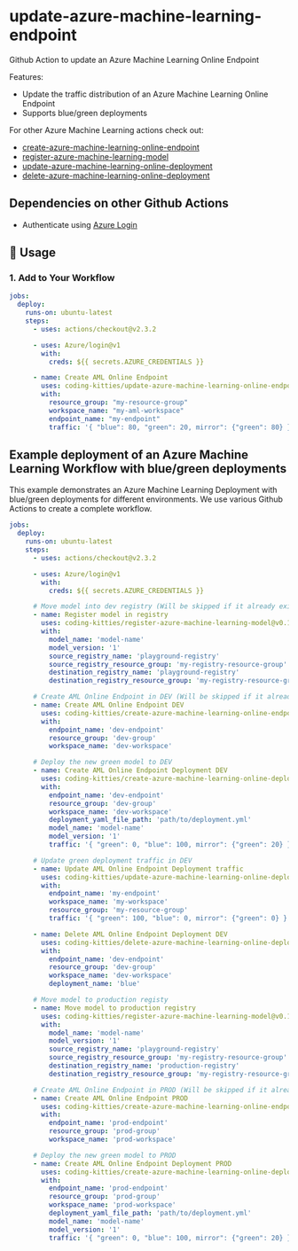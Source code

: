 # update-azure-machine-learning-endpoint

Github Action to update an Azure Machine Learning Online Endpoint

Features:

* Update the traffic distribution of an Azure Machine Learning Online Endpoint
* Supports blue/green deployments

For other Azure Machine Learning actions check out:

* [create-azure-machine-learning-online-endpoint](https://github.com/coding-kitties/create-azure-machine-learning-online-endpoint)
* [register-azure-machine-learning-model](https://github.com/coding-kitties/register-azure-machine-learning-model)
* [update-azure-machine-learning-online-deployment](https://github.com/coding-kitties/update-azure-machine-learning-online-deploymentl)
* [delete-azure-machine-learning-online-deployment](https://github.com/coding-kitties/delete-azure-machine-learning-online-deployment)

## Dependencies on other Github Actions

* Authenticate using [Azure Login](https://github.com/Azure/login)

## 🚀 Usage

### **1. Add to Your Workflow**

```yaml
jobs:
  deploy:
    runs-on: ubuntu-latest
    steps:
      - uses: actions/checkout@v2.3.2

      - uses: Azure/login@v1
        with:
          creds: ${{ secrets.AZURE_CREDENTIALS }}

      - name: Create AML Online Endpoint
        uses: coding-kitties/update-azure-machine-learning-online-endpoint@v0.1.0
        with:
          resource_group: "my-resource-group"
          workspace_name: "my-aml-workspace"
          endpoint_name: "my-endpoint"
          traffic: '{ "blue": 80, "green": 20, mirror": {"green": 80} }'
```

## Example deployment of an Azure Machine Learning Workflow with blue/green deployments

This example demonstrates an Azure Machine Learning Deployment with blue/green deployments for different environments. We use various Github Actions to create a complete workflow.

```yaml
jobs:
  deploy:
    runs-on: ubuntu-latest
    steps:
      - uses: actions/checkout@v2.3.2

      - uses: Azure/login@v1
        with:
          creds: ${{ secrets.AZURE_CREDENTIALS }}

      # Move model into dev registry (Will be skipped if it already exists)
      - name: Register model in registry
        uses: coding-kitties/register-azure-machine-learning-model@v0.1.0
        with:
          model_name: 'model-name'
          model_version: '1'
          source_registry_name: 'playground-registry'
          source_registry_resource_group: 'my-registry-resource-group'
          destination_registry_name: 'playground-registry'
          destination_registry_resource_group: 'my-registry-resource-group'

      # Create AML Online Endpoint in DEV (Will be skipped if it already exists)
      - name: Create AML Online Endpoint DEV
        uses: coding-kitties/create-azure-machine-learning-online-endpoint@v0.3.0
        with:
          endpoint_name: 'dev-endpoint'
          resource_group: 'dev-group'
          workspace_name: 'dev-workspace'

      # Deploy the new green model to DEV
      - name: Create AML Online Endpoint Deployment DEV
        uses: coding-kitties/create-azure-machine-learning-online-deployment@v0.3.0
        with:
          endpoint_name: 'dev-endpoint'
          resource_group: 'dev-group'
          workspace_name: 'dev-workspace'
          deployment_yaml_file_path: 'path/to/deployment.yml'
          model_name: 'model-name'
          model_version: '1'
          traffic: '{ "green": 0, "blue": 100, mirror": {"green": 20} }'

      # Update green deployment traffic in DEV
      - name: Update AML Online Endpoint Deployment traffic
        uses: coding-kitties/update-azure-machine-learning-online-deployment@v0.1.0
        with:
          endpoint_name: 'my-endpoint'
          workspace_name: 'my-workspace'
          resource_group: 'my-resource-group'
          traffic: '{ "green": 100, "blue": 0, mirror": {"green": 0} }'

      - name: Delete AML Online Endpoint Deployment DEV
        uses: coding-kitties/delete-azure-machine-learning-online-deployment@v0.1.0
        with:
          endpoint_name: 'dev-endpoint'
          resource_group: 'dev-group'
          workspace_name: 'dev-workspace'
          deployment_name: 'blue'

      # Move model to production registy
      - name: Move model to production registry
        uses: coding-kitties/register-azure-machine-learning-model@v0.1.0
        with:
          model_name: 'model-name'
          model_version: '1'
          source_registry_name: 'playground-registry'
          source_registry_resource_group: 'my-registry-resource-group'
          destination_registry_name: 'production-registry'
          destination_registry_resource_group: 'my-registry-resource-group'

      # Create AML Online Endpoint in PROD (Will be skipped if it already exists)
      - name: Create AML Online Endpoint PROD
        uses: coding-kitties/create-azure-machine-learning-online-endpoint@v0.3.0
        with:
          endpoint_name: 'prod-endpoint'
          resource_group: 'prod-group'
          workspace_name: 'prod-workspace'

      # Deploy the new green model to PROD
      - name: Create AML Online Endpoint Deployment PROD
        uses: coding-kitties/create-azure-machine-learning-online-deployment@v0.3.0
        with:
          endpoint_name: 'prod-endpoint'
          resource_group: 'prod-group'
          workspace_name: 'prod-workspace'
          deployment_yaml_file_path: 'path/to/deployment.yml'
          model_name: 'model-name'
          model_version: '1'
          traffic: '{ "green": 0, "blue": 100, mirror": {"green": 20} }'
```
